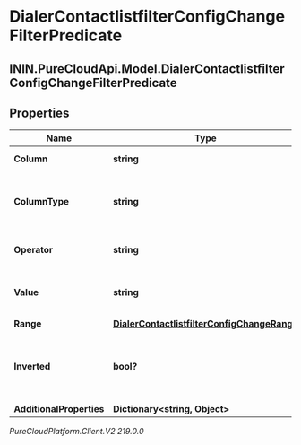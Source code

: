 # DialerContactlistfilterConfigChangeFilterPredicate

## ININ.PureCloudApi.Model.DialerContactlistfilterConfigChangeFilterPredicate

## Properties

|Name | Type | Description | Notes|
|------------ | ------------- | ------------- | -------------|
| **Column** | **string** | The contact list column | [optional] |
| **ColumnType** | **string** | Whether a contact column is numeric or alphabetic | [optional] |
| **Operator** | **string** | The comparison operator | [optional] |
| **Value** | **string** | The value the predicate applies to | [optional] |
| **Range** | [**DialerContactlistfilterConfigChangeRange**](DialerContactlistfilterConfigChangeRange) |  | [optional] |
| **Inverted** | **bool?** | Whether or not to invert to result of evaluating the predicate | [optional] |
| **AdditionalProperties** | **Dictionary&lt;string, Object&gt;** |  | [optional] |



_PureCloudPlatform.Client.V2 219.0.0_
